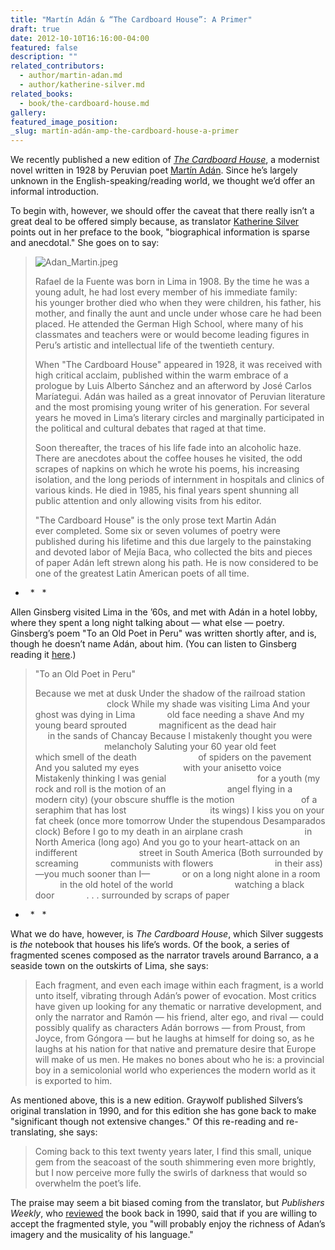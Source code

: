 ```yaml
---
title: "Martín Adán & “The Cardboard House”: A Primer"
draft: true
date: 2012-10-10T16:16:00-04:00
featured: false
description: ""
related_contributors:
  - author/martin-adan.md
  - author/katherine-silver.md
related_books:
  - book/the-cardboard-house.md
gallery:
featured_image_position: 
_slug: martín-adán-amp-the-cardboard-house-a-primer
---
```


We recently published a new edition of [_The Cardboard House_](http://ndbooks.com/book/the-cardboard-house), a modernist novel written in 1928 by Peruvian poet [Martín Adán](http://ndbooks.com/author/martin-adan). Since he’s largely unknown in the English-speaking/reading world, we thought we’d offer an informal introduction. 

To begin with, however, we should offer the caveat that there really isn’t a great deal to be offered simply because, as translator [Katherine Silver](http://ndbooks.com/author/katherine-silver) points out in her preface to the book, "biographical information is sparse and anecdotal." She goes on to say:

> ![Adan_Martin.jpeg](http://ndbooks.com/images/authors/Adan_Martin.jpeg)
> 
> Rafael de la Fuente was born in Lima in 1908. By the time he was a young adult, he had lost every member of his immediate family: his younger brother died who when they were children, his father, his mother, and finally the aunt and uncle under whose care he had been placed. He attended the German High School, where many of his classmates and teachers were or would become leading figures in Peru’s artistic and intellectual life of the twentieth century.
> 
> When "The Cardboard House" appeared in 1928, it was received with high critical acclaim, published within the warm embrace of a prologue by Luis Alberto Sánchez and an afterword by José Carlos Maríategui. Adán was hailed as a great innovator of Peruvian literature and the most promising young writer of his generation. For several years he moved in Lima’s literary circles and marginally participated in the political and cultural debates that raged at that time. 
> 
> Soon thereafter, the traces of his life fade into an alcoholic haze. There are anecdotes about the coffee houses he visited, the odd scrapes of napkins on which he wrote his poems, his increasing isolation, and the long periods of internment in hospitals and clinics of various kinds. He died in 1985, his final years spent shunning all public attention and only allowing visits from his editor.
> 
> "The Cardboard House" is the only prose text Martin Adán ever completed. Some six or seven volumes of poetry were published during his lifetime and this due largely to the painstaking and devoted labor of Mejía Baca, who collected the bits and pieces of paper Adán left strewn along his path. He is now considered to be one of the greatest Latin American poets of all time. 

*   *   *

Allen Ginsberg visited Lima in the ’60s, and met with Adán in a hotel lobby, where they spent a long night talking about — what else — poetry. Ginsberg’s poem "To an Old Poet in Peru" was written shortly after, and is, though he doesn’t name Adán, about him. (You can listen to Ginsberg reading it [here](http://media.sas.upenn.edu/pennsound/authors/Ginsberg/Vancouver-Conference/Ginsberg-Allen_23_To-an-Old-Poet-in-Peru_Vancouver-Conference_07-31-63.mp3).)

> "To an Old Poet in Peru"
> 
> Because we met at dusk
> Under the shadow of the railroad station
>                                      clock
> While my shade was visiting Lima
> And your ghost was dying in Lima
>             old face needing a shave
> And my young beard sprouted
>             magnificent as the dead hair
>                          in the sands of Chancay
> Because I mistakenly thought you were
>                                 melancholy
> Saluting your 60 year old feet
>             which smell of the death
>                         of spiders on the pavement
> And you saluted my eyes
>                  with your anisetto voice
> Mistakenly thinking I was genial
>                                     for a youth
> (my rock and roll is the motion of an
>                         angel flying in a modern city)
> (your obscure shuffle is the motion
>                           of a seraphim that has lost
>                                  its wings)
> I kiss you on your fat cheek (once more tomorrow
> Under the stupendous Desamparados clock)
> Before I go to my death in an airplane crash
>                         in North America (long ago)
> And you go to your heart-attack on an indifferent
>                         street in South America
> (Both surrounded by screaming
>             communists with flowers
>                         in their ass)
> —you much sooner than I—
>             or on a long night alone in a room
>             in the old hotel of the world
>                         watching a black door
>             . . . surrounded by scraps of paper

*   *   *

What we do have, however, is _The Cardboard House_, which Silver suggests is _the_ notebook that houses his life’s words. Of the book, a series of fragmented scenes composed as the narrator travels around Barranco, a a seaside town on the outskirts of Lima, she says:

> Each fragment, and even each image within each fragment, is a world unto itself, vibrating through Adán’s power of evocation. Most critics have given up looking for any thematic or narrative development, and only the narrator and Ramón — his friend, alter ego, and rival — could possibly qualify as characters Adán borrows — from Proust, from Joyce, from Góngora — but he laughs at himself for doing so, as he laughs at his nation for that native and premature desire that Europe will make of us men. He makes no bones about who he is: a provincial boy in a semicolonial world who experiences the modern world as it is exported to him.

As mentioned above, this is a new edition. Graywolf published Silvers’s original translation in 1990, and for this edition she has gone back to make "significant though not extensive changes." Of this re-reading and re-translating, she says:

> Coming back to this text twenty years later, I find this small, unique gem from the seacoast of the south shimmering even more brightly, but I now perceive more fully the swirls of darkness that would so overwhelm the poet’s life.

The praise may seem a bit biased coming from the translator, but _Publishers Weekly_, who [reviewed](http://www.publishersweekly.com/978-1-55597-129-8) the book back in 1990, said that if you are willing to accept the fragmented style, you "will probably enjoy the richness of Adan’s imagery and the musicality of his language."

